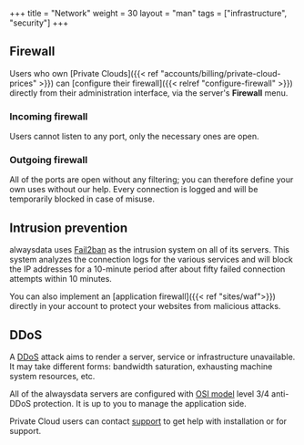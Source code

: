 +++
title = "Network"
weight = 30
layout = "man"
tags = ["infrastructure", "security"]
+++

## Firewall

Users who own [Private Clouds]({{< ref "accounts/billing/private-cloud-prices" >}}) can [configure their firewall]({{< relref "configure-firewall" >}}) directly from their administration interface, via the server's **Firewall** menu.

### Incoming firewall

Users cannot listen to any port, only the necessary ones are open.

### Outgoing firewall

All of the ports are open without any filtering; you can therefore define your own uses without our help. Every connection is logged and will be temporarily blocked in case of misuse.

## Intrusion prevention

alwaysdata uses [Fail2ban](http://www.fail2ban.org/) as the intrusion system on all of its servers. This system analyzes the connection logs for the various services and will block the IP addresses for a 10-minute period after about fifty failed connection attempts within 10 minutes.

You can also implement an [application firewall]({{< ref "sites/waf">}}) directly in your account to protect your websites from malicious attacks.

## DDoS

A [DDoS](https://en.wikipedia.org/wiki/Denial-of-service_attack) attack aims to render a server, service or infrastructure unavailable. It may take different forms: bandwidth saturation, exhausting machine system resources, etc.

All of the alwaysdata servers are configured with [OSI model](https://en.wikipedia.org/wiki/OSI_model) level 3/4 anti-DDoS protection. It is up to you to manage the application side.

Private Cloud users can contact [support](https://admin.alwaysdata.com/support/add/) to get help with installation or for support.
